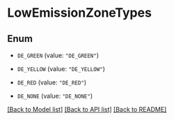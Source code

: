 # LowEmissionZoneTypes

## Enum


* `DE_GREEN` (value: `"DE_GREEN"`)

* `DE_YELLOW` (value: `"DE_YELLOW"`)

* `DE_RED` (value: `"DE_RED"`)

* `DE_NONE` (value: `"DE_NONE"`)


[[Back to Model list]](../README.md#documentation-for-models) [[Back to API list]](../README.md#documentation-for-api-endpoints) [[Back to README]](../README.md)


